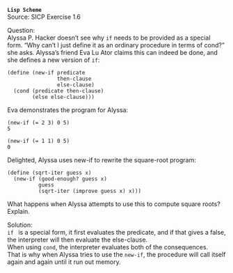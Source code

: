 **`Lisp Scheme`**  
Source: SICP Exercise 1.6

Question:  
Alyssa P. Hacker doesn’t see why `if` needs to be provided as a special form. “Why can’t I just define it as an ordinary procedure in terms of cond?” she asks. Alyssa’s friend Eva Lu Ator claims this can indeed be done, and she defines a new version of `if`:
```Lisp
(define (new-if predicate 
                then-clause 
                else-clause)
  (cond (predicate then-clause)
        (else else-clause)))
```
Eva demonstrates the program for Alyssa:
```Lisp
(new-if (= 2 3) 0 5)
5

(new-if (= 1 1) 0 5)
0
```
Delighted, Alyssa uses new-if to rewrite the square-root program:
```Lisp
(define (sqrt-iter guess x)
  (new-if (good-enough? guess x)
          guess
          (sqrt-iter (improve guess x) x)))
```
What happens when Alyssa attempts to use this to compute square roots? Explain. 

Solution:  
`if ` is a special form, it first evaluates the predicate, and if that gives a false, the interpreter will then evaluate the else-clause.  
When using `cond`, the interpreter evaluates both of the consequences.  
That is why when Alyssa tries to use the `new-if`, the procedure will call itself again and again until it run out memory.